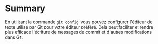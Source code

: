 # Summary

En utilisant la commande `git config`, vous pouvez configurer l'éditeur de texte utilisé par Git pour votre éditeur préféré. Cela peut faciliter et rendre plus efficace l'écriture de messages de commit et d'autres modifications dans Git.
